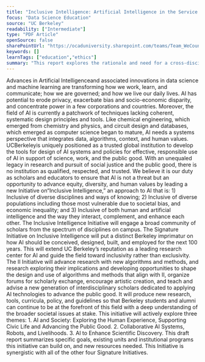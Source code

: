 ```yaml
---
title: "Inclusive Intelligence: Artificial Intelligence in the Service of Science, Work, and the Public Good"
focus: "Data Science Education"
source: "UC Berkeley"
readability: ["Intermediate"]
type: "PDF Article"
openSource: false
sharePointUrl: "https://ocaduniversity.sharepoint.com/teams/Team_WeCount/Shared%20Documents/Resources%20and%20Tools/Literature%20(curated)/inclusive_intelligence_draft_april_2019.pdf"
keywords: []
learnTags: ["education","ethics"]
summary: "This report explores the rationale and need for a cross-disciplinary AI program at UC Berkley. "
---
```

Advances in Artificial Intelligenceand associated innovations in data science and machine learning are transforming how we work, learn, and communicate; how we are governed; and how we live our daily lives. AI has potential to erode privacy, exacerbate bias and socio-economic disparity, and concentrate power in a few corporations and countries. Moreover, the field of AI is currently a patchwork of techniques lacking coherent, systematic design principles and tools. Like chemical engineering, which emerged from chemistry and physics, and circuit design and databases, which emerged as computer science began to mature, AI needs a systems perspective that integrates data, algorithms, context, and human values. UCBerkeleyis uniquely positioned as a trusted global institution to develop the tools for design of AI systems and policies for effective, responsible use of AI in support of science, work, and the public good. With an unequaled legacy in research and pursuit of social justice and the public good, there is no institution as qualified, respected, and trusted. We believe it is our duty as scholars and educators to ensure that AI is not a threat but an opportunity to advance equity, diversity, and human values by leading a new Initiative on“Inclusive Intelligence,” an approach to AI that is: 1) Inclusive of diverse disciplines and ways of knowing; 2) Inclusive of diverse populations including those most vulnerable due to societal bias, and economic inequality; and 3) Inclusive of both human and artificial intelligence and the way they interact, complement, and enhance each other. The Inclusive Intelligence Initiative will engage a broad community of scholars from the spectrum of disciplines on campus. The Signature Initiative on Inclusive Intelligence will put a distinct Berkeley imprimatur on how AI should be conceived, designed, built, and employed for the next 100 years. This will extend UC Berkeley’s reputation as a leading research center for AI and guide the field toward inclusivity rather than exclusivity. The II Initiative will advance research with new algorithms and methods, and research exploring their implications and developing opportunities to shape the design and use of algorithms and methods that align with II, organize forums for scholarly exchange, encourage artistic creation, and teach and advise a new generation of interdisciplinary scholars dedicated to applying AI technologies to advance the public good. It will produce new research, tools, curricula, policy, and guidelines so that Berkeley students and alumni can continue to be at the forefront of this field with a deep understanding of the broader societal issues at stake. This initiative will actively explore three themes: 1. AI and Society: Exploring the Human Experience, Supporting Civic Life and Advancing the Public Good. 2. Collaborative AI Systems, Robots, and Livelihoods. 3. AI to Enhance Scientific Discovery. This draft report summarizes specific goals, existing units and institutional programs this initiative can build on, and new resources needed. This Initiative is synergistic with all of the other four Signature Initiatives.
